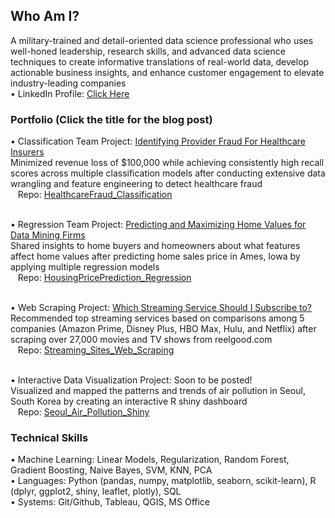 ## Who Am I?
A military-trained and detail-oriented data science professional who uses well-honed leadership, research skills, and advanced data science techniques to create informative translations of real-world data, develop actionable business insights, and enhance customer engagement to elevate industry-leading companies<br>
• LinkedIn Profile: <a href=https://www.linkedin.com/in/ryanhpark>Click Here</a>
### Portfolio (Click the title for the blog post)
• Classification Team Project: <a href=https://nycdatascience.com/blog/student-works/capstone/identifying-provider-fraud-for-healthcare-insurers/>Identifying Provider Fraud For Healthcare Insurers</a><br>
Minimized revenue loss of $100,000 while achieving consistently high recall scores across multiple classification models after conducting extensive data wrangling and feature engineering to detect healthcare fraud<br>
&nbsp;&nbsp;&nbsp;Repo: <a href=https://github.com/ryanhpark/HealthcareFraud_Classification>HealthcareFraud_Classification</a><br><br>

• Regression Team Project: <a href=https://nycdatascience.com/blog/student-works/machine-learning/predicting-and-maximizing-home-values-for-data-mining-firms/>Predicting and Maximizing Home Values for Data Mining Firms</a><br>
Shared insights to home buyers and homeowners about what features affect home values after predicting home sales price in Ames, Iowa by applying multiple regression models<br>
&nbsp;&nbsp;&nbsp;Repo: <a href=https://github.com/ryanhpark/HousingPricePrediction_Regression>HousingPricePrediction_Regression</a><br><br>

• Web Scraping Project: <a href=https://nycdatascience.com/blog/student-works/which-streaming-service-should-i-subscribe-to/>Which Streaming Service Should I Subscribe to?</a><br>
Recommended top streaming services based on comparisons among 5 companies (Amazon Prime, Disney Plus, HBO Max, Hulu, and Netflix) after scraping over 27,000 movies and TV shows from reelgood.com<br>
&nbsp;&nbsp;&nbsp;Repo: <a href=https://github.com/ryanhpark/Streaming_Sites_Web_Scraping>Streaming_Sites_Web_Scraping</a><br><br>

• Interactive Data Visualization Project: Soon to be posted!<br>
Visualized and mapped the patterns and trends of air pollution in Seoul, South Korea by creating an interactive R shiny dashboard<br>
&nbsp;&nbsp;&nbsp;Repo: <a href=https://github.com/ryanhpark/Seoul_Air_Pollution_Shiny>Seoul_Air_Pollution_Shiny</a><br>



### Technical Skills
• Machine Learning: Linear Models, Regularization, Random Forest, Gradient Boosting, Naive Bayes, SVM, KNN, PCA<br>
• Languages: Python (pandas, numpy, matplotlib, seaborn, scikit-learn), R (dplyr, ggplot2, shiny, leaflet, plotly), SQL<br>
• Systems: Git/Github, Tableau, QGIS, MS Office<br>
